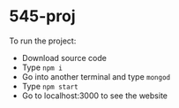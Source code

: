 # 545-proj

To run the project:
- Download source code
- Type ```npm i```
- Go into another terminal and type ```mongod```
- Type ```npm start```
- Go to localhost:3000 to see the website
